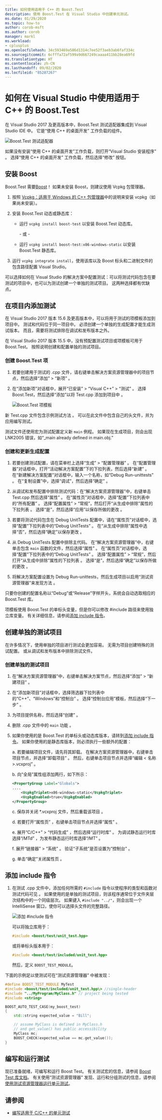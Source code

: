 ```yaml
---
title: 如何使用适用于 C++ 的 Boost.Test
description: 使用 Boost.Test 在 Visual Studio 中创建单元测试。
ms.date: 01/29/2020
ms.topic: how-to
author: corob-msft
ms.author: corob
manager: markl
ms.workload:
- cplusplus
ms.openlocfilehash: 34c593469a586d1314c7ee52f3aeb3ab6faf334c
ms.sourcegitcommit: 6cfffa72af599a9d667249caaaa411bb28ea69fd
ms.translationtype: HT
ms.contentlocale: zh-CN
ms.lasthandoff: 09/02/2020
ms.locfileid: "85287267"
---
```

# <a name="how-to-use-boosttest-for-c-in-visual-studio"></a>如何在 Visual Studio 中使用适用于 C++ 的 Boost.Test

在 Visual Studio 2017 及更高版本中，Boost.Test 测试适配器集成到 Visual Studio IDE 中。 它是“使用 C++ 的桌面开发”  工作负载的组件。

![Boost.Test 测试适配器](media/cpp-boost-component.png)

如果没有安装“使用 C++ 的桌面开发”工作负载，则打开“Visual Studio 安装程序”   。 选择“使用 C++ 的桌面开发”  工作负载，然后选择“修改”  按钮。

## <a name="install-boost"></a>安装 Boost

Boost.Test 需要[Boost](https://www.boost.org/)！ 如果未安装 Boost，则建议使用 Vcpkg 包管理器。

1. 按照 [Vcpkg：适用于 Windows 的 C++ 包管理器](/cpp/vcpkg)中的说明来安装 vcpkg（如果尚未安装）。

1. 安装 Boost.Test 动态或静态库：

    - 运行 `vcpkg install boost-test` 以安装 Boost.Test 动态库。

       \- 或 -

    - 运行 `vcpkg install boost-test:x86-windows-static` 以安装 Boost.Test 静态库。

1. 运行 `vcpkg integrate install`，使用该库以及 Boost 标头和二进制文件的包含路径配置 Visual Studio。

可以选择如何在 Visual Studio 的解决方案中配置测试：可以将测试代码包含在要测试的项目中，也可以为测试创建一个单独的测试项目。 这两种选择都有优缺点。

## <a name="add-tests-inside-your-project"></a>在项目内添加测试

在 Visual Studio 2017 版本 15.6 及更高版本中，可以将用于测试的项模板添加到项目中。 测试和代码位于同一项目中。 必须创建一个单独的生成配置才能生成测试版本。 而且，需要将测试排除在调试和发布版本之外。

在 Visual Studio 2017 版本 15.5 中，没有预配置测试项目或项模板可用于 Boost.Test。 按照说明创建和配置单独的测试项目。

### <a name="create-a-boosttest-item"></a>创建 Boost.Test 项

1. 若要创建用于测试的 .cpp 文件，请右键单击解决方案资源管理器中的项目节点，然后选择“添加” > “新项”     。

1. 在“添加新项”对话框中，展开“已安装” > “Visual C++” > “测试”     。 选择 Boost.Test，然后选择“添加”以将 Test.cpp 添加到项目中    。

   ![Boost.Test 项模板](media/boost_test_item_template.png)

新 Test.cpp 文件包含示例测试方法  。 可以在此文件中包含自己的头文件，并为应用编写测试。

测试文件还使用宏为测试配置定义新 `main` 例程。 如果现在生成项目，则会出现 LNK2005 错误，如“_main already defined in main.obj.”

### <a name="create-and-update-build-configurations"></a>创建和更新生成配置

1. 若要创建测试配置，请在菜单栏上选择“生成” > “配置管理器”   。 在“配置管理器”对话框中，打开“活动解决方案配置”下的下拉列表，然后选择“新建”    。 在“新建解决方案配置”对话框中，输入一个名称，如“Debug Run-unittests”  。 在“复制设置”中，选择“调试”，然后选择“确定”    。

1. 从调试和发布配置中排除测试代码：在“解决方案资源管理器”中，右键单击 Test.cpp 然后选择“属性”   。 在“属性页”对话框中，选择“配置”下拉列表中的“所有配置”    。 选择“配置属性” > “常规”，然后打开“从生成中排除”属性的下拉列表    。 选择“是”，然后选择“应用”以保存所做的更改   。

1. 若要将测试代码包含在 Debug UnitTests 配置中，请在“属性页”对话框中，选择“配置”下拉列表中的“Debug UnitTests”    。 在“从生成中排除”属性中选择“否”，然后选择“确定”以保存更改    。

1. 从 Debug UnitTests 配置中排除主代码。 在“解决方案资源管理器”中，右键单击包含 `main` 函数的文件，然后选择“属性”   。 在“属性页”对话框中，选择“配置”下拉列表中的“Debug UnitTests”    。 选择“配置属性” > “常规”，然后打开“从生成中排除”属性的下拉列表    。 选择“是”，然后选择“确定”以保存所做的更改   。

1. 将解决方案配置设置为 Debug Run-unittests，然后生成项目以启用“测试资源管理器”来发现方法   。

只要你创建的配置名称以“Debug”或“Release”字样开头，系统会自动选取相应的 Boost.Test 库。

项模板使用 Boost.Test 的单标头变量，但是你可以修改 #include 路径来使用独立库变量。 有关详细信息，请参阅[添加 include 指令](#add-include-directives)。

## <a name="create-a-separate-test-project"></a>创建单独的测试项目

在许多情况下，使用单独的项目进行测试会更加容易。 无需为项目创建特殊的测试配置。 或从调试和发布版本中排除测试文件。

### <a name="to-create-a-separate-test-project"></a>创建单独的测试项目

1. 在“解决方案资源管理器”中，右键单击解决方案节点，然后选择“添加” > “新建项目”    。

1. 在“添加新项目”对话框中，选择筛选器下拉列表中的“C++”、“Windows”和“控制台”     。 选择“控制台应用”模板，然后选择“下一步”   。

1. 为项目提供名称，然后选择“创建”  。

1. 删除 .cpp 文件中的 `main` 功能  。

1. 如果你使用的是 Boost.Test 的单标头或动态库版本，请转到[添加 include 指令](#add-include-directives)。 如果你使用的是静态库版本，则必须执行一些额外的配置：

   a. 若要编辑项目文件，请先将其卸载。 在解决方案资源管理器中，右键单击项目节点，并选择“卸载项目”   。 然后，右键单击项目节点并选择“编辑 < 名称\>.vcxproj”  。

   b. 向“全局”属性组添加两行，如下所示： 

    ```xml
    <PropertyGroup Label="Globals">
    ....
        <VcpkgTriplet>x86-windows-static</VcpkgTriplet>
        <VcpkgEnabled>true</VcpkgEnabled>
    </PropertyGroup>
    ```

   c. 保存并关闭 \*.vcxproj 文件，然后重载该项目  。

   d. 若要打开“属性页”  ，右键单击项目节点并选择“属性”  。

   e. 展开“C/C++”   > “代码生成”  ，然后选择“运行时库”  。 为调试静态运行时库选择“/MTd”  ，为发布静态运行时库选择“/MT”  。

   f. 展开“链接器” > “系统”   。 验证“子系统”是否设置为“控制台”   。

   g. 单击“确定”关闭属性页  。

## <a name="add-include-directives"></a>添加 include 指令

1. 在测试 .cpp 文件中，添加任何所需的 `#include` 指令以使程序的类型和函数对测试代码可见  。 如果使用的是单独的测试项目，则该程序通常位于文件夹层次结构中的一个同级层次。 如果键入 `#include "../"`，则会出现一个 IntelliSense 窗口，使你可以选择头文件的完整路径。

   ![添加 #include 指令](media/cpp-gtest-includes.png)

   可以将独立库用于：

   ```cpp
   #include <boost/test/unit_test.hpp>
   ```

   或将单标头版本用于：

   ```cpp
   #include <boost/test/included/unit_test.hpp>
   ```

   然后，定义 `BOOST_TEST_MODULE`。

下面的示例足以使测试可在“测试资源管理器”  中被发现：

```cpp
#define BOOST_TEST_MODULE MyTest
#include <boost/test/included/unit_test.hpp\> //single-header
#include "../MyProgram/MyClass.h" // project being tested
#include <string>

BOOST_AUTO_TEST_CASE(my_boost_test)
{
    std::string expected_value = "Bill";

    // assume MyClass is defined in MyClass.h
    // and get_value() has public accessibility
    MyClass mc;
    BOOST_CHECK(expected_value == mc.get_value());
}
```

## <a name="write-and-run-tests"></a>编写和运行测试

现已准备就绪，可编写和运行 Boost Test。 有关测试宏的信息，请参阅 [Boost Test 库文档](https://www.boost.org/doc/libs/1_71_0/libs/test/doc/html/index.html)。 有关使用“测试资源管理器”  发现、运行和分组测试的信息，请参阅[使用测试资源管理器运行单元测试](run-unit-tests-with-test-explorer.md)。

## <a name="see-also"></a>请参阅

- [编写适用于 C/C++ 的单元测试](writing-unit-tests-for-c-cpp.md)
